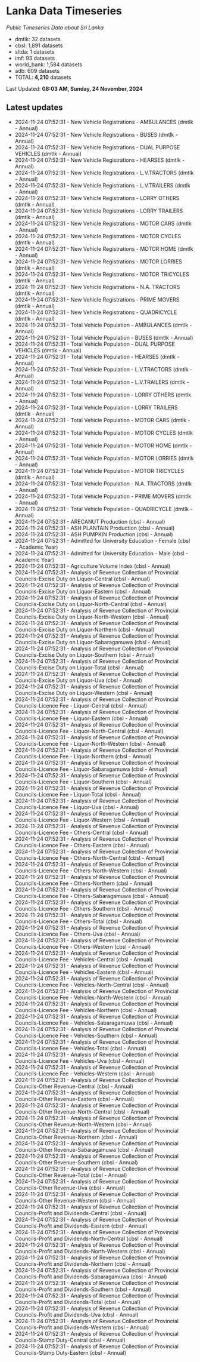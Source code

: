 # Lanka Data Timeseries
*Public Timeseries Data about Sri Lanka*

* dmtlk: 32 datasets
* cbsl: 1,891 datasets
* sltda: 1 datasets
* imf: 93 datasets
* world_bank: 1,584 datasets
* adb: 609 datasets
* TOTAL: **4,210** datasets

Last Updated: **08:03 AM, Sunday, 24 November, 2024**

## Latest updates

* 2024-11-24 07:52:31 - New Vehicle Registrations - AMBULANCES (dmtlk - Annual)
* 2024-11-24 07:52:31 - New Vehicle Registrations - BUSES (dmtlk - Annual)
* 2024-11-24 07:52:31 - New Vehicle Registrations - DUAL PURPOSE VEHICLES (dmtlk - Annual)
* 2024-11-24 07:52:31 - New Vehicle Registrations - HEARSES (dmtlk - Annual)
* 2024-11-24 07:52:31 - New Vehicle Registrations - L.V.TRACTORS (dmtlk - Annual)
* 2024-11-24 07:52:31 - New Vehicle Registrations - L.V.TRAILERS (dmtlk - Annual)
* 2024-11-24 07:52:31 - New Vehicle Registrations - LORRY OTHERS (dmtlk - Annual)
* 2024-11-24 07:52:31 - New Vehicle Registrations - LORRY TRAILERS (dmtlk - Annual)
* 2024-11-24 07:52:31 - New Vehicle Registrations - MOTOR CARS (dmtlk - Annual)
* 2024-11-24 07:52:31 - New Vehicle Registrations - MOTOR CYCLES (dmtlk - Annual)
* 2024-11-24 07:52:31 - New Vehicle Registrations - MOTOR HOME (dmtlk - Annual)
* 2024-11-24 07:52:31 - New Vehicle Registrations - MOTOR LORRIES (dmtlk - Annual)
* 2024-11-24 07:52:31 - New Vehicle Registrations - MOTOR TRICYCLES (dmtlk - Annual)
* 2024-11-24 07:52:31 - New Vehicle Registrations - N.A. TRACTORS (dmtlk - Annual)
* 2024-11-24 07:52:31 - New Vehicle Registrations - PRIME MOVERS (dmtlk - Annual)
* 2024-11-24 07:52:31 - New Vehicle Registrations - QUADRICYCLE (dmtlk - Annual)
* 2024-11-24 07:52:31 - Total Vehicle Population - AMBULANCES (dmtlk - Annual)
* 2024-11-24 07:52:31 - Total Vehicle Population - BUSES (dmtlk - Annual)
* 2024-11-24 07:52:31 - Total Vehicle Population - DUAL PURPOSE VEHICLES (dmtlk - Annual)
* 2024-11-24 07:52:31 - Total Vehicle Population - HEARSES (dmtlk - Annual)
* 2024-11-24 07:52:31 - Total Vehicle Population - L.V.TRACTORS (dmtlk - Annual)
* 2024-11-24 07:52:31 - Total Vehicle Population - L.V.TRAILERS (dmtlk - Annual)
* 2024-11-24 07:52:31 - Total Vehicle Population - LORRY OTHERS (dmtlk - Annual)
* 2024-11-24 07:52:31 - Total Vehicle Population - LORRY TRAILERS (dmtlk - Annual)
* 2024-11-24 07:52:31 - Total Vehicle Population - MOTOR CARS (dmtlk - Annual)
* 2024-11-24 07:52:31 - Total Vehicle Population - MOTOR CYCLES (dmtlk - Annual)
* 2024-11-24 07:52:31 - Total Vehicle Population - MOTOR HOME (dmtlk - Annual)
* 2024-11-24 07:52:31 - Total Vehicle Population - MOTOR LORRIES (dmtlk - Annual)
* 2024-11-24 07:52:31 - Total Vehicle Population - MOTOR TRICYCLES (dmtlk - Annual)
* 2024-11-24 07:52:31 - Total Vehicle Population - N.A. TRACTORS (dmtlk - Annual)
* 2024-11-24 07:52:31 - Total Vehicle Population - PRIME MOVERS (dmtlk - Annual)
* 2024-11-24 07:52:31 - Total Vehicle Population - QUADRICYCLE (dmtlk - Annual)
* 2024-11-24 07:52:31 - ARECANUT Production (cbsl - Annual)
* 2024-11-24 07:52:31 - ASH PLANTAIN Production (cbsl - Annual)
* 2024-11-24 07:52:31 - ASH PUMPKIN Production (cbsl - Annual)
* 2024-11-24 07:52:31 - Admitted for University Education - Female (cbsl - Academic Year)
* 2024-11-24 07:52:31 - Admitted for University Education - Male (cbsl - Academic Year)
* 2024-11-24 07:52:31 - Agriculture Volume Index (cbsl - Annual)
* 2024-11-24 07:52:31 - Analysis of Revenue Collection of Provincial Councils-Excise Duty on Liquor-Central (cbsl - Annual)
* 2024-11-24 07:52:31 - Analysis of Revenue Collection of Provincial Councils-Excise Duty on Liquor-Eastern (cbsl - Annual)
* 2024-11-24 07:52:31 - Analysis of Revenue Collection of Provincial Councils-Excise Duty on Liquor-North-Central (cbsl - Annual)
* 2024-11-24 07:52:31 - Analysis of Revenue Collection of Provincial Councils-Excise Duty on Liquor-North-Western (cbsl - Annual)
* 2024-11-24 07:52:31 - Analysis of Revenue Collection of Provincial Councils-Excise Duty on Liquor-Northern (cbsl - Annual)
* 2024-11-24 07:52:31 - Analysis of Revenue Collection of Provincial Councils-Excise Duty on Liquor-Sabaragamuwa (cbsl - Annual)
* 2024-11-24 07:52:31 - Analysis of Revenue Collection of Provincial Councils-Excise Duty on Liquor-Southern (cbsl - Annual)
* 2024-11-24 07:52:31 - Analysis of Revenue Collection of Provincial Councils-Excise Duty on Liquor-Total (cbsl - Annual)
* 2024-11-24 07:52:31 - Analysis of Revenue Collection of Provincial Councils-Excise Duty on Liquor-Uva (cbsl - Annual)
* 2024-11-24 07:52:31 - Analysis of Revenue Collection of Provincial Councils-Excise Duty on Liquor-Western (cbsl - Annual)
* 2024-11-24 07:52:31 - Analysis of Revenue Collection of Provincial Councils-Licence Fee - Liquor-Central (cbsl - Annual)
* 2024-11-24 07:52:31 - Analysis of Revenue Collection of Provincial Councils-Licence Fee - Liquor-Eastern (cbsl - Annual)
* 2024-11-24 07:52:31 - Analysis of Revenue Collection of Provincial Councils-Licence Fee - Liquor-North-Central (cbsl - Annual)
* 2024-11-24 07:52:31 - Analysis of Revenue Collection of Provincial Councils-Licence Fee - Liquor-North-Western (cbsl - Annual)
* 2024-11-24 07:52:31 - Analysis of Revenue Collection of Provincial Councils-Licence Fee - Liquor-Northern (cbsl - Annual)
* 2024-11-24 07:52:31 - Analysis of Revenue Collection of Provincial Councils-Licence Fee - Liquor-Sabaragamuwa (cbsl - Annual)
* 2024-11-24 07:52:31 - Analysis of Revenue Collection of Provincial Councils-Licence Fee - Liquor-Southern (cbsl - Annual)
* 2024-11-24 07:52:31 - Analysis of Revenue Collection of Provincial Councils-Licence Fee - Liquor-Total (cbsl - Annual)
* 2024-11-24 07:52:31 - Analysis of Revenue Collection of Provincial Councils-Licence Fee - Liquor-Uva (cbsl - Annual)
* 2024-11-24 07:52:31 - Analysis of Revenue Collection of Provincial Councils-Licence Fee - Liquor-Western (cbsl - Annual)
* 2024-11-24 07:52:31 - Analysis of Revenue Collection of Provincial Councils-Licence Fee - Others-Central (cbsl - Annual)
* 2024-11-24 07:52:31 - Analysis of Revenue Collection of Provincial Councils-Licence Fee - Others-Eastern (cbsl - Annual)
* 2024-11-24 07:52:31 - Analysis of Revenue Collection of Provincial Councils-Licence Fee - Others-North-Central (cbsl - Annual)
* 2024-11-24 07:52:31 - Analysis of Revenue Collection of Provincial Councils-Licence Fee - Others-North-Western (cbsl - Annual)
* 2024-11-24 07:52:31 - Analysis of Revenue Collection of Provincial Councils-Licence Fee - Others-Northern (cbsl - Annual)
* 2024-11-24 07:52:31 - Analysis of Revenue Collection of Provincial Councils-Licence Fee - Others-Sabaragamuwa (cbsl - Annual)
* 2024-11-24 07:52:31 - Analysis of Revenue Collection of Provincial Councils-Licence Fee - Others-Southern (cbsl - Annual)
* 2024-11-24 07:52:31 - Analysis of Revenue Collection of Provincial Councils-Licence Fee - Others-Total (cbsl - Annual)
* 2024-11-24 07:52:31 - Analysis of Revenue Collection of Provincial Councils-Licence Fee - Others-Uva (cbsl - Annual)
* 2024-11-24 07:52:31 - Analysis of Revenue Collection of Provincial Councils-Licence Fee - Others-Western (cbsl - Annual)
* 2024-11-24 07:52:31 - Analysis of Revenue Collection of Provincial Councils-Licence Fee - Vehicles-Central (cbsl - Annual)
* 2024-11-24 07:52:31 - Analysis of Revenue Collection of Provincial Councils-Licence Fee - Vehicles-Eastern (cbsl - Annual)
* 2024-11-24 07:52:31 - Analysis of Revenue Collection of Provincial Councils-Licence Fee - Vehicles-North-Central (cbsl - Annual)
* 2024-11-24 07:52:31 - Analysis of Revenue Collection of Provincial Councils-Licence Fee - Vehicles-North-Western (cbsl - Annual)
* 2024-11-24 07:52:31 - Analysis of Revenue Collection of Provincial Councils-Licence Fee - Vehicles-Northern (cbsl - Annual)
* 2024-11-24 07:52:31 - Analysis of Revenue Collection of Provincial Councils-Licence Fee - Vehicles-Sabaragamuwa (cbsl - Annual)
* 2024-11-24 07:52:31 - Analysis of Revenue Collection of Provincial Councils-Licence Fee - Vehicles-Southern (cbsl - Annual)
* 2024-11-24 07:52:31 - Analysis of Revenue Collection of Provincial Councils-Licence Fee - Vehicles-Total (cbsl - Annual)
* 2024-11-24 07:52:31 - Analysis of Revenue Collection of Provincial Councils-Licence Fee - Vehicles-Uva (cbsl - Annual)
* 2024-11-24 07:52:31 - Analysis of Revenue Collection of Provincial Councils-Licence Fee - Vehicles-Western (cbsl - Annual)
* 2024-11-24 07:52:31 - Analysis of Revenue Collection of Provincial Councils-Other Revenue-Central (cbsl - Annual)
* 2024-11-24 07:52:31 - Analysis of Revenue Collection of Provincial Councils-Other Revenue-Eastern (cbsl - Annual)
* 2024-11-24 07:52:31 - Analysis of Revenue Collection of Provincial Councils-Other Revenue-North-Central (cbsl - Annual)
* 2024-11-24 07:52:31 - Analysis of Revenue Collection of Provincial Councils-Other Revenue-North-Western (cbsl - Annual)
* 2024-11-24 07:52:31 - Analysis of Revenue Collection of Provincial Councils-Other Revenue-Northern (cbsl - Annual)
* 2024-11-24 07:52:31 - Analysis of Revenue Collection of Provincial Councils-Other Revenue-Sabaragamuwa (cbsl - Annual)
* 2024-11-24 07:52:31 - Analysis of Revenue Collection of Provincial Councils-Other Revenue-Southern (cbsl - Annual)
* 2024-11-24 07:52:31 - Analysis of Revenue Collection of Provincial Councils-Other Revenue-Total (cbsl - Annual)
* 2024-11-24 07:52:31 - Analysis of Revenue Collection of Provincial Councils-Other Revenue-Uva (cbsl - Annual)
* 2024-11-24 07:52:31 - Analysis of Revenue Collection of Provincial Councils-Other Revenue-Western (cbsl - Annual)
* 2024-11-24 07:52:31 - Analysis of Revenue Collection of Provincial Councils-Profit and Dividends-Central (cbsl - Annual)
* 2024-11-24 07:52:31 - Analysis of Revenue Collection of Provincial Councils-Profit and Dividends-Eastern (cbsl - Annual)
* 2024-11-24 07:52:31 - Analysis of Revenue Collection of Provincial Councils-Profit and Dividends-North-Central (cbsl - Annual)
* 2024-11-24 07:52:31 - Analysis of Revenue Collection of Provincial Councils-Profit and Dividends-North-Western (cbsl - Annual)
* 2024-11-24 07:52:31 - Analysis of Revenue Collection of Provincial Councils-Profit and Dividends-Northern (cbsl - Annual)
* 2024-11-24 07:52:31 - Analysis of Revenue Collection of Provincial Councils-Profit and Dividends-Sabaragamuwa (cbsl - Annual)
* 2024-11-24 07:52:31 - Analysis of Revenue Collection of Provincial Councils-Profit and Dividends-Southern (cbsl - Annual)
* 2024-11-24 07:52:31 - Analysis of Revenue Collection of Provincial Councils-Profit and Dividends-Total (cbsl - Annual)
* 2024-11-24 07:52:31 - Analysis of Revenue Collection of Provincial Councils-Profit and Dividends-Uva (cbsl - Annual)
* 2024-11-24 07:52:31 - Analysis of Revenue Collection of Provincial Councils-Profit and Dividends-Western (cbsl - Annual)
* 2024-11-24 07:52:31 - Analysis of Revenue Collection of Provincial Councils-Stamp Duty-Central (cbsl - Annual)
* 2024-11-24 07:52:31 - Analysis of Revenue Collection of Provincial Councils-Stamp Duty-Eastern (cbsl - Annual)